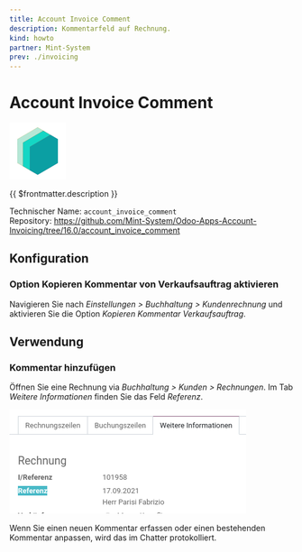 ```yaml
---
title: Account Invoice Comment
description: Kommentarfeld auf Rechnung.
kind: howto
partner: Mint-System
prev: ./invoicing
---
```


# Account Invoice Comment

![icon_oms_box](attachments/icons_odoo_mint_system.png)

{{ $frontmatter.description }}

Technischer Name: `account_invoice_comment`\
Repository: <https://github.com/Mint-System/Odoo-Apps-Account-Invoicing/tree/16.0/account_invoice_comment>

## Konfiguration

### Option Kopieren Kommentar von Verkaufsauftrag aktivieren

Navigieren Sie nach _Einstellungen > Buchhaltung > Kundenrechnung_ und aktivieren Sie die Option _Kopieren Kommentar Verkaufsauftrag_.

## Verwendung

### Kommentar hinzufügen

Öffnen Sie eine Rechnung via _Buchhaltung > Kunden > Rechnungen_. Im Tab _Weitere Informationen_ finden Sie das Feld _Referenz_.

![](attachments/Account%20Invoice%20Comment.png)

Wenn Sie einen neuen Kommentar erfassen oder einen bestehenden Kommentar anpassen, wird das im Chatter protokolliert.
